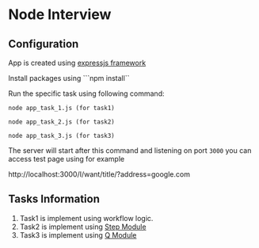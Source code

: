 # Node Interview

## Configuration

App is created using [expressjs framework](https://expressjs.com/)

Install packages using ```npm install``

Run the specific task using following command:

```node app_task_1.js (for task1)```

```node app_task_2.js (for task2)```

```node app_task_3.js (for task3)```

The server will start after this command and listening on port ```3000``` you can access test page using for example

http://localhost:3000/I/want/title/?address=google.com


## Tasks Information

1. Task1 is implement using workflow logic.
2. Task2 is implement using [Step Module](https://github.com/creationix/step)
3. Task3 is implement using [Q Module](https://github.com/kriskowal/q)

